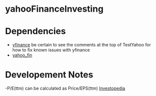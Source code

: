 # yahooFinanceInvesting


# Dependencies
- [yfinance](https://github.com/ranaroussi/yfinance) be certain to see the comments at the top of TestYahoo for how to fix known issues with yfinance
- [yahoo_fin](https://github.com/atreadw1492/yahoo_fin)

# Developement Notes
-P/E(ttm) can be calculated as Price/EPS(ttm) [Investopedia](https://www.sapling.com/6398131/calculate-eps-ttm)
